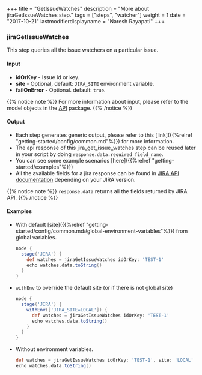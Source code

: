 +++
title = "GetIssueWatches"
description = "More about jiraGetIssueWatches step."
tags = ["steps", "watcher"]
weight = 1
date = "2017-10-21"
lastmodifierdisplayname = "Naresh Rayapati"
+++

### jiraGetIssueWatches

This step queries all the issue watchers on a particular issue.

#### Input

* **idOrKey** - Issue id or key.
* **site** - Optional, default: `JIRA_SITE` environment variable.
* **failOnError** - Optional. default: `true`.

{{% notice note %}}
For more information about input, please refer to the model objects in the [API](https://github.com/jenkinsci/jira-steps-plugin/tree/master/src/main/java/org/thoughtslive/jenkins/plugins/jira/api) package.
{{% /notice %}}

#### Output

* Each step generates generic output, please refer to this [link]({{%relref "getting-started/config/common.md"%}}) for more information.
* The api response of this jira_get_issue_watches step can be reused later in your script by doing `response.data.required_field_name`.
* You can see some example scenarios [here]({{%relref "getting-started/examples"%}})
* All the available fields for a jira response can be found in [JIRA API documentation](https://docs.atlassian.com/jira/REST/) depending on your JIRA version.

{{% notice note %}}
`response.data` returns all the fields returned by JIRA API.
{{% /notice %}}

#### Examples

* With default [site]({{%relref "getting-started/config/common.md#global-environment-variables"%}}) from global variables.

    ```groovy
    node {
      stage('JIRA') {
        def watches = jiraGetIssueWatches idOrKey: 'TEST-1'
        echo watches.data.toString()
      }
    }
    ```
* `withEnv` to override the default site (or if there is not global site)

    ```groovy
    node {
      stage('JIRA') {
        withEnv(['JIRA_SITE=LOCAL']) {
          def watches = jiraGetIssueWatches idOrKey: 'TEST-1'
          echo watches.data.toString()
        }
      }
    }
    ```
* Without environment variables.

    ```groovy
    def watches = jiraGetIssueWatches idOrKey: 'TEST-1', site: 'LOCAL'
    echo watches.data.toString()
    ```
